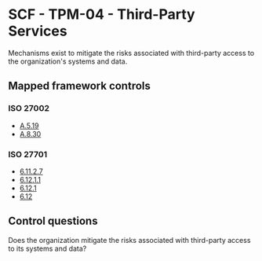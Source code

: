 # SCF - TPM-04 - Third-Party Services
Mechanisms exist to mitigate the risks associated with third-party access to the organization's systems and data.
## Mapped framework controls
### ISO 27002
- [A.5.19](../iso27002/a-5.md#a519)
- [A.8.30](../iso27002/a-8.md#a830)
  
### ISO 27701
- [6.11.2.7](../iso27701/61127.md)
- [6.12.1.1](../iso27701/61211.md)
- [6.12.1](../iso27701/6121.md)
- [6.12](../iso27701/612.md)
  
## Control questions
Does the organization mitigate the risks associated with third-party access to its systems and data?
  